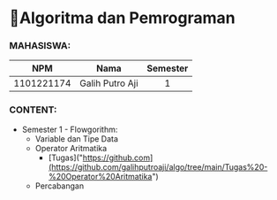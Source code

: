 # 📝Algoritma dan Pemrograman

### MAHASISWA:
| **NPM**    | **Nama**        | **Semester** |
|:----------:|:---------------:|:------------:|
| 1101221174 | Galih Putro Aji | 1            |
     
     
    
### CONTENT:
- Semester 1 - Flowgorithm:
  - Variable dan Tipe Data
  - Operator Aritmatika 
     - [Tugas]("https://github.com](https://github.com/galihputroaji/algo/tree/main/Tugas%20-%20Operator%20Aritmatika")
  - Percabangan
